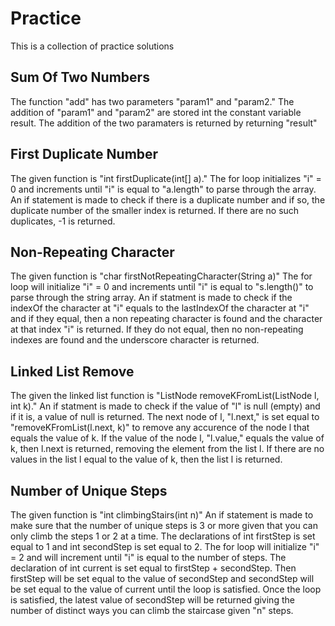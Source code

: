 # Practice
This is a collection of practice solutions


## Sum Of Two Numbers
The function "add" has two parameters "param1" and "param2."
The addition of "param1" and "param2" are stored int the constant variable result.
The addition of the two paramaters is returned by returning "result"



## First Duplicate Number
The given function is "int firstDuplicate(int[] a)."
The for loop initializes "i" = 0 and increments until "i" is equal to "a.length" to parse through the array.
An if statement is made to check if there is a duplicate number and if so, the duplicate number of the smaller index is returned.
If there are no such duplicates, -1 is returned.



## Non-Repeating Character
The given function is "char firstNotRepeatingCharacter(String a)"
The for loop will initialize "i" = 0 and increments until "i" is equal to "s.length()" to parse through the string array.
An if statment is made to check if the indexOf the character at "i" equals to the lastIndexOf the character at "i" and if they equal, then a non repeating character is found and the character at that index "i" is returned.
If they do not equal, then no non-repeating indexes are found and the underscore character is returned.



## Linked List Remove
The given the linked list function is "ListNode<Integer> removeKFromList(ListNode<Integer> l, int k)."
An if statment is made to check if the value of "l" is null (empty) and if it is, a value of null is returned.
The next node of l, "l.next," is set equal to "removeKFromList(l.next, k)" to remove any accurence of the node l that equals the value of k.
If the value of the node l, "l.value," equals the value of k, then l.next is returned, removing the element from the list l.
If there are no values in the list l equal to the value of k, then the list l is returned.



## Number of Unique Steps
The given function is "int climbingStairs(int n)"
An if statement is made to make sure that the number of unique steps is 3 or more given that you can only climb the steps 1 or 2 at a time.
The declarations of int firstStep is set equal to 1 and int secondStep is set equal to 2.
The for loop will initialize "i" = 2 and will increment until "i" is equal to the number of steps.
The declaration of int current is set equal to firstStep + secondStep.
Then firstStep will be set equal to the value of secondStep and secondStep will be set equal to the value of current until the loop is satisfied.
Once the loop is satisfied, the latest value of secondStep will be returned giving the number of distinct ways you can climb the staircase given "n" steps.
